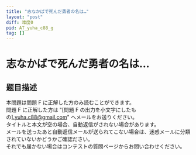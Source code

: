 ```yaml
---
title: "志なかばで死んだ勇者の名は…"
layout: "post"
diff: 难度0
pid: AT_yuha_c88_g
tag: []
---
```


# 志なかばで死んだ勇者の名は…

## 题目描述

[problemUrl]: https://atcoder.jp/contests/yuha-c88/tasks/yuha_c88_g

本問題は問題 F に正解した方のみ読むことができます。  
 問題 F に正解した方は "\[問題 F の出力を小文字にしたもの\].yuha.c88@gmail.com" へメールをお送りください。  
 タイトルと本文が空の場合、自動返信がされない場合があります。  
 メールを送ったあと自動返信メールが送られてこない場合は、迷惑メールに分類されていないかどうかご確認ださい。  
 それでも届かない場合はコンテストの質問ページからお問い合わせください。

